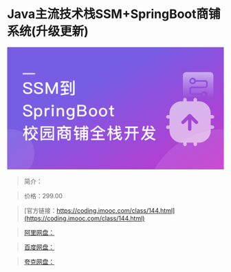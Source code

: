 # Java主流技术栈SSM+SpringBoot商铺系统(升级更新)

![img](../../assets/5fcdf67c09dd6b2805400304.png)

> 简介：

> 价格：299.00

> [官方链接：https://coding.imooc.com/class/144.html](https://coding.imooc.com/class/144.html)

> [阿里网盘：](https://www.aliyundrive.com/s/y88akBDmPUb)

> [百度网盘：]()

> [夸克网盘：]()
